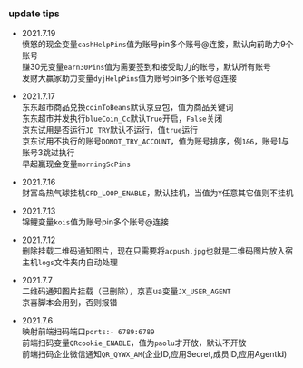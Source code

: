 ### update tips  

- 2021.7.19  
愤怒的现金变量`cashHelpPins`值为账号pin多个账号@连接，默认向前助力9个账号  
赚30元变量`earn30Pins`值为需要签到和接受助力的账号，默认所有账号  
发财大赢家助力变量`dyjHelpPins`值为账号pin多个账号@连接  

- 2021.7.17  
东东超市商品兑换`coinToBeans`默认京豆包，值为商品关键词  
东东超市并发执行`blueCoin_Cc`默认`True`开启，`False`关闭  
京东试用是否运行`JD_TRY`默认不运行，值`true`运行  
京东试用不执行的账号`DONOT_TRY_ACCOUNT`，值为账号排序，例`1&6`，账号1与账号3跳过执行  
早起赢现金变量`morningScPins`  

- 2021.7.16  
财富岛热气球挂机`CFD_LOOP_ENABLE`，默认挂机，当值为`Y`任意其它值则不挂机  

- 2021.7.13  
锦鲤变量`kois`值为账号pin多个账号@连接    

- 2021.7.12  
删除挂载二维码通知图片，现在只需要将`acpush.jpg`也就是二维码图片放入宿主机`logs`文件夹内自动处理 

- 2021.7.7  
二维码通知图片挂载（已删除），京喜ua变量`JX_USER_AGENT`  
京喜脚本会用到，否则报错  

- 2021.7.6  
映射前端扫码端口`ports:- 6789:6789`  
前端扫码变量`QRcookie_ENABLE`，值为`paolu`才开放，默认不开放  
前端扫码企业微信通知`QR_QYWX_AM`(企业ID,应用Secret,成员ID,应用AgentId)
